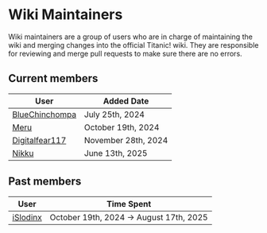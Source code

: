 # Wiki Maintainers
Wiki maintainers are a group of users who are in charge of maintaining the wiki and merging changes into the official Titanic! wiki. They are responsible for reviewing and merge pull requests to make sure there are no errors.

## Current members

User                                           | Added Date
-----------------------------------------------|--------------------
[BlueChinchompa](https://osu.titanic.sh/u/40)  | July 25th, 2024
[Meru](https://osu.titanic.sh/u/41)            | October 19th, 2024
[Digitalfear117](https://osu.titanic.sh/u/809) | November 28th, 2024
[Nikku](https://osu.titanic.sh/u/811)          | June 13th, 2025

## Past members

User                                     | Time Spent
-----------------------------------------|----------------------------------------
[iSlodinx](https://osu.titanic.sh/u/869) | October 19th, 2024 -> August 17th, 2025
